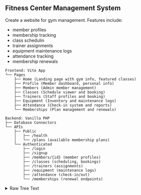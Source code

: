 ## Fitness Center Management System

Create a website for gym management.
Features include:
- member profiles
- membership tracking
- class schedulin
- trainer assignments
- equipment maintenance logs
- attendance tracking
- membership renewals

```
Frontend: Vite App
└── Pages
    ├── Home (Landing page with gym info, featured classes)
    ├── Profile (Member dashboard, personal info)
    ├── Members (Admin member management)
    ├── Classes (Schedule viewer and booking)
    ├── Trainers (Staff profiles and booking)
    ├── Equipment (Inventory and maintenance logs)
    ├── Attendance (Check-in system and reports)
    └── Memberships (Plan management and renewals)

Backend: Vanilla PHP
├── Database Connectors
└── APIs
    ├── Public
    │   ├── /health
    │   └── /plans (available membership plans)
    └── Authenticated
        ├── /login
        ├── /signup
        ├── /members/{id} (member profiles)
        ├── /classes (scheduling, bookings)
        ├── /trainers (assignments)
        ├── /equipment (maintenance logs)
        ├── /attendance (check-in/out)
        └── /memberships (renewal endpoints)
```

<details>

<summary>Raw Tree Text

</summary>

[Tree Website](https://tree.nathanfriend.com)


```
Frontend: Vite App
  Pages
    Home (Landing page with gym info, featured classes)
    Profile (Member dashboard, personal info)
    Members (Admin member management)
    Classes (Schedule viewer and booking)
    Trainers (Staff profiles and booking)
    Equipment (Inventory and maintenance logs)
    Attendance (Check-in system and reports)
    Memberships (Plan management and renewals)

Backend: Vanilla PHP
  Database Connectors
  APIs
      Public
        /health
        /plans (available membership plans)
      Authenticated
        /login
        /signup
        /members/{id} (member profiles)
        /classes (scheduling, bookings)
        /trainers (assignments)
        /equipment (maintenance logs)
        /attendance (check-in/out)
        /memberships (renewal endpoints)
```

</details>
